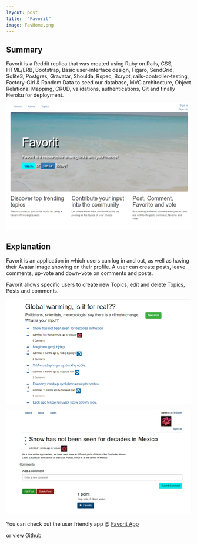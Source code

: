 ```yaml
---
layout: post
title:  "Favorit"
image: FavHome.png
---
```


## Summary
Favorit is a Reddit replica that was created using Ruby on Rails, CSS, HTML/ERB, Bootstrap, Basic user-interface design, Figaro, SendGrid, Sqlite3, Postgres, Gravatar, Shoulda, Rspec, Bcrypt, rails-controller-testing, Factory-Girl & Random Data to seed our database, MVC architecture, Object Relational Mapping, CRUD, validations, authentications, Git and finally Heroku for deployment.

![Favorit Home Page ](/images/FavHome.png)

## Explanation
Favorit is an application in which users can log in and out, as well as having their Avatar image showing on their profile. A user can create posts, leave comments, up-vote and down-vote on comments and posts.

Favorit allows specific users to create new Topics, edit and delete Topics, Posts and comments.

![Posts ](/images/bloccitPostdone.png)

![Comments](/images/bloccitCommentdone.png)

You can check out the user friendly app @
[Favorit App](https://ehayes-favorit.herokuapp.com/)

or view
[Github](https://github.com/ednahayes/bloccit)
